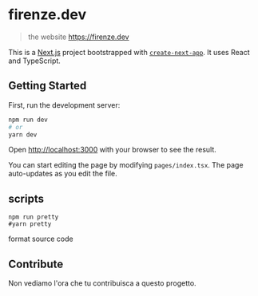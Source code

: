 # firenze.dev 

> the website https://firenze.dev

This is a [Next.js](https://nextjs.org/) project bootstrapped with [`create-next-app`](https://github.com/vercel/next.js/tree/canary/packages/create-next-app). It uses React and TypeScript.

## Getting Started

First, run the development server:

```bash
npm run dev
# or
yarn dev
```

Open [http://localhost:3000](http://localhost:3000) with your browser to see the result.

You can start editing the page by modifying `pages/index.tsx`. The page auto-updates as you edit the file.

## scripts 

```
npm run pretty
#yarn pretty
```

format source code

## Contribute 

Non vediamo l'ora che tu contribuisca a questo progetto.